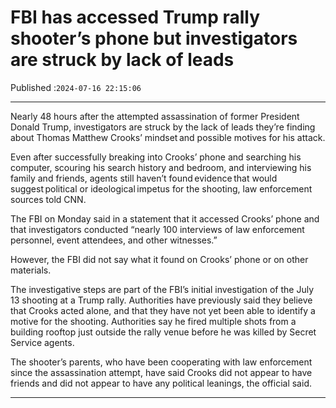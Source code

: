 # FBI has accessed Trump rally shooter’s phone but investigators are struck by lack of leads

Published :`2024-07-16 22:15:06`

---

Nearly 48 hours after the attempted assassination of former President Donald Trump, investigators are struck by the lack of leads they’re finding about Thomas Matthew Crooks’ mindset and possible motives for his attack.

Even after successfully breaking into Crooks’ phone and searching his computer, scouring his search history and bedroom, and interviewing his family and friends, agents still haven’t found evidence that would suggest political or ideological impetus for the shooting, law enforcement sources told CNN.

The FBI on Monday said in a statement that it accessed Crooks’ phone and that investigators conducted “nearly 100 interviews of law enforcement personnel, event attendees, and other witnesses.”

However, the FBI did not say what it found on Crooks’ phone or on other materials.

The investigative steps are part of the FBI’s initial investigation of the July 13 shooting at a Trump rally. Authorities have previously said they believe that Crooks acted alone, and that they have not yet been able to identify a motive for the shooting. Authorities say he fired multiple shots from a building rooftop just outside the rally venue before he was killed by Secret Service agents.

The shooter’s parents, who have been cooperating with law enforcement since the assassination attempt, have said Crooks did not appear to have friends and did not appear to have any political leanings, the official said.

---

